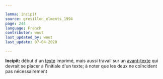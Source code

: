 ```yaml
---

lemma: incipit
source: gresillon_elments_1994
page: 244
language: French
contributor: wout
last_updated_by: wout
last_update: 07-04-2020

---
```


**Incipit:** début d'un [texte](text.html) imprimé, mais aussi travail sur un [avant-texte](avantTexte) qui devrait se placer à l'initiale d'un texte; à noter que les deux ne coïncident pas nécessairement
